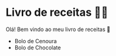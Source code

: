 # Livro de receitas :man_cook:

Olá! Bem vindo ao meu livro de receitas :wave:

- Bolo de Cenoura
- Bolo de Chocolate
